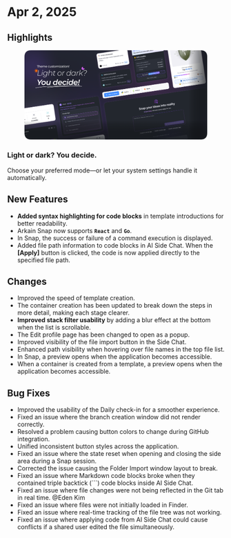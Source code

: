 # Apr 2, 2025

## Highlights

<figure><img src="../../.gitbook/assets/97th_en.png" alt=""><figcaption></figcaption></figure>

### **Light or dark? You decide.**

Choose your preferred mode—or let your system settings handle it automatically.

## New Features

* **Added syntax highlighting for code blocks** in template introductions for better readability.
* Arkain Snap now supports **`React`** and **`Go`**.&#x20;
* In Snap, the success or failure of a command execution is displayed.&#x20;
* Added file path information to code blocks in AI Side Chat. When the **\[Apply]** button is clicked, the code is now applied directly to the specified file path.&#x20;

## **Changes**

* Improved the speed of template creation.&#x20;
* The container creation has been updated to break down the steps in more detail, making each stage clearer.
* **Improved stack filter usability** by adding a blur effect at the bottom when the list is scrollable.
* The Edit profile page has been changed to open as a popup.
* Improved visibility of the file import button in the Side Chat.
* Enhanced path visibility when hovering over file names in the top file list.
* In Snap, a preview opens when the application becomes accessible.
* When a container is created from a template, a preview opens when the application becomes accessible.

## Bug Fixes

* Improved the usability of the Daily check-in for a smoother experience.
* Fixed an issue where the branch creation window did not render correctly.
* Resolved a problem causing button colors to change during GitHub integration.
* Unified inconsistent button styles across the application.
* Fixed an issue where the state reset when opening and closing the side area during a Snap session.
* Corrected the issue causing the Folder Import window layout to break.
* Fixed an issue where Markdown code blocks broke when they contained triple backtick (\`\`\`) code blocks inside AI Side Chat.
* Fixed an issue where file changes were not being reflected in the Git tab in real time. @Eden Kim
* Fixed an issue where files were not initially loaded in Finder.
* Fixed an issue where real-time tracking of the file tree was not working.
* Fixed an issue where applying code from AI Side Chat could cause conflicts if a shared user edited the file simultaneously.
